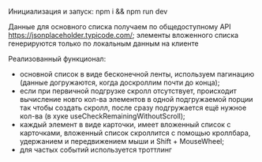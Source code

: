 Инициализация и запуск:
npm i && npm run dev

Данные для основного списка получаем по общедоступному API https://jsonplaceholder.typicode.com/; элементы вложенного списка генерируются только по локальным данным на клиенте

Реализованный функционал:
- основной список в виде бесконечной ленты, используем пагинацию (данные догружаются, когда доскроллим почти до конца);
- если при первичной подгрузке скролл отсутствует, происходит вычисление новго кол-ва элементов в одной подгружаемой порции так чтобы создать скролл, после сразу подгружается ещё нужное кол-ва (в хуке useCheckRemainingWithoutScroll);
- каждый элемент в виде карточки, имеет вложенный список с карточками, вложенный список скроллится с помощью кроллбара, удержанием и передвижением мыши и Shift + MouseWheel;
- для частых событий используется троттлинг
